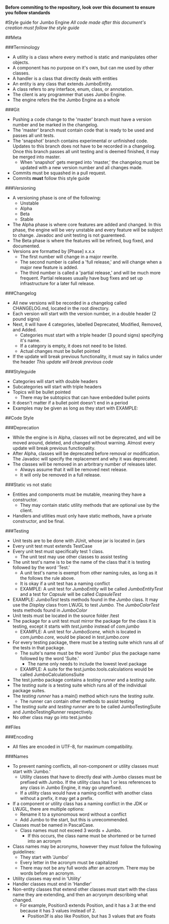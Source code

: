 **Before commiting to the repository, look over this document to ensure you follow standards**

#Style guide for Jumbo Engine
*All code made after this document's creation must follow the style guide*

##Meta

###Terminology
* A utility is a class where every method is static and manipulates other objects.
* A component has no purpose on it's own, but can me used by other classes.
* A handler is a class that directly deals with entities
* An entity is any class that extends JumboEntity.
* A class refers to any interface, enum, class, or annotation.
* The client is any programmer that uses Jumbo Engine.
* The engine refers the the Jumbo Engine as a whole

###Git
* Pushing a code change to the 'master' branch must have a version number and be marked in the changelog.
* The 'master' branch must contain code that is ready to be used and passes all unit tests.
* The 'snapshot' branch contains experimental or unfinished code. Updates to this branch does not have to be recorded in a changelog. Once this branch passes all unit testing and is deemed finished, it may be merged into master.
	* When 'snapshot' gets merged into 'master,' the changelog must be updated with a new version number and all changes made.
* Commits must be squashed in a pull request.
* Commits **must** follow this style guide

###Versioning
* A versioning phase is one of the following:
	* Unstable
	* Alpha
	* Beta
	* Stable
* The Alpha phase is where core features are added and changed. In this phase, the engine will be very unstable and every feature will be subject to change. Javadoc and unit testing is not guarenteed.
* The Beta phase is where the features will be refined, bug fixed, and documented.
* Versions are formatted by [Phase] x.x.x
	* The first number will change in a major rewrite.
	* The second number is called a 'full release,' and will change when a major new feature is added.
	* The third number is called a 'partial release,' and will be much more frequent. Partial releases usually have bug fixes and set up infrastructure for a later full release.

###Changelog
* All new versions will be recorded in a changelog called CHANGELOG.md, located in the root directory.
* Each version will start with the version number, in a double header (2 pound signs)
* Next, it will have 4 categories, labelled Deprecated, Modified, Removed, and Added.
	* Categories must start with a triple header (3 pound signs) specifying it's name.
	* If a category is empty, it does not need to be listed.
	* Actual changes must be bullet pointed
* If the update will break previous functionality, it must say in italics under the header *This update will break previous code*

###Styleguide
* Categories will start with double headers
* Subcategories will start with triple headers
* Topics will be bullet pointed
	* There may be subtopics that can have embedded bullet points
* It doesn't matter if a bullet point doesn't end in a period
* Examples may be given as long as they start with EXAMPLE:

##Code Style

###Deprecation
* While the engine is in Alpha, classes will not be deprecated, and will be moved around, deleted, and changed without warning. Almost every update will break previous functionality.
* After Alpha, classes will be deprecated before removal or modification. The Javadoc will specify the replacement and why it was deprecated.
* The classes will be removed in an arbritrary number of releases later.
	* Always assume that it will be removed next release.
	* It will only be removed in a full release.

###Static vs not static
* Entities and components must be mutable, meaning they have a constructor.
	* They may contain static utility methods that are optional use by the client.
* Handlers and utlities must only have static methods, have a private constructor, and be final.

###Testing
* Unit tests are to be done with JUnit, whose jar is located in /jars
* Every unit test must extends TestCase
* Every unit test must specifically test 1 class.
	* The unit test may use other classes to assist testing
* The unit test's name is to be the name of the class that it is testing followed by the word 'Test.'
	* A unit test's name is exempt from other naming rules, as long as it the follows the rule above.
	* It is okay if a unit test has a naming conflict
	* EXAMPLE: A unit test for *JumboEntity* will be called *JumboEntityTest* and a test for *Capsule* will be called *CapsuleTest*
* EXAMPLE: *JumboTest* tests methods found in the *Jumbo* class. It may use the *Display* class from LWJGL to test *Jumbo.* The *JumboColorTest* tests methods found in *JumboColor*
* Unit tests must be located in the source folder /test
* The package for a unit test must mirror the package for the class it is testing, except it starts with *test.jumbo* instead of *com.jumbo*
	* EXAMPLE: A unit test for *JumboScene,* which is located in *com.jumbo.core,* would be placed in *test.jumbo.core* 
* For every testing package, there must be a testing suite which runs all of the tests in that package.
	* The suite's name must be the word 'Jumbo' plus the package name followed by the word 'Suite.'
		* The name only needs to include the lowest level package
	* EXAMPLE: A suite for the test.jumbo.tools.calculations would be called JumboCalculationsSuite
* The test.jumbo package contains a *testing runner* and a *testing suite.*
* The *testing suite* is a testing suite which runs all of the individual package suites.
* The *testing runner* has a main() method which runs the *testing suite.*
	* The runner can contain other methods to assist testing
* The *testing suite* and *testing runner* are to be called JumboTestingSuite and JumboTestingRunner respectively.
* No other class may go into test.jumbo

##Files

###Encoding
* All files are encoded in UTF-8, for maximum compatibility.

###Names
* To prevent naming conflicts, all non-component or utility classes must start with 'Jumbo.'
	* Utility classes that have to directly deal with Jumbo classes must be prefixed with Jumbo. If the utility class has 1 or less references to any class in Jumbo Engine, it may go unprefixed.
	* If a utility class would have a naming conflict with another class without a prefix, it may get a prefix.
* If a component or utility class has a naming conflict in the JDK or LWJGL, there are multiple options:
	* Rename it to a synonomous word without a conflict
	* Add Jumbo to the start, but this is unrecommended.
* Classes must be named in PascalCase.
	* Class names must not exceed 3 words + Jumbo.
		* If this occurs, the class name must be shortened or be turned into an acronym
* Class names may be acronyms, however they must follow the following guidelines:
	* They start with 'Jumbo'
	* Every letter in the acronym must be capitalized
	* There may not be any full words after an acronym. There may be words before an acronym.
* Utility classes may end in 'Utility'
* Handler classes must end in 'Handler'
* Non-entity classes that extend other classes must start with the class name they are extending, and then an acryonym describing what changed.
	* For example, Position3 extends Position, and it has a 3 at the end because it has 3 values instead of 2.
		* Position3f is also like Position, but has 3 values that are floats
